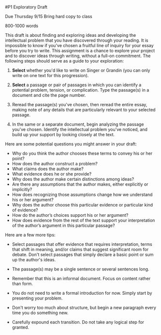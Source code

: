 #P1 Exploratory Draft

Due Thursday 9/15
Bring hard copy to class

800-1000 words

This draft is about finding and exploring ideas and developing the intellectual problem that you have discovered through your reading. It is impossible to know if you've chosen a fruitful line of inquiry for your essay before you try to write. This assignment is a chance to explore your project and to discover ideas through writing, without a full-on commitment. The following steps should serve as a guide to your exploration:

1) **Select** whether you'd like to write on Singer or Grandin (you can only write on one text for this progression).

2) **Select** a passage or pair of passages in which you can identify a potential problem, tension, or complication. Type the passage(s) in a document and cite the page number.

3) Reread the passage(s) you've chosen, then reread the entire essay, making note of any details that are particularly relevant to your selected passage.

4) In the same or a separate document, begin analyzing the passage you've chosen. Identify the intellectual problem you've noticed, and build up your support by looking closely at the text.  

Here are some potential questions you might answer in your draft:  

- Why do you think the author chooses these terms to convey his or her point?  
- How does the author construct a problem?  
- What claims does the author make?  
- What evidence does he or she provide?
- Why does the author make certain distinctions among ideas?
- Are there any assumptions that the author makes, either explicitly or implicitly?
- How does recognizing those assumptions change how we understand his or her argument?
- Why does the author choose this particular evidence or particular kind of evidence?  
- How do the author’s choices support his or her argument?
- How does evidence from the rest of the text support your interpretation of the author’s argument in this particular passage?

Here are a few more tips:

- Select passages that offer evidence that requires interpretation, terms that shift in meaning, and/or claims that suggest significant room for debate. Don't select passages that simply declare a basic point or sum up the author's ideas.   

- The passage(s) may be a single sentence or several sentences long.

- Remember that this is an informal document. Focus on content rather than form.

- You do not need to write a formal introduction for now. Simply start by presenting your problem.

- Don't worry too much about structure, but begin a new paragraph every time you do something new.

- Carefully expound each transition. Do not take any logical step for granted.
